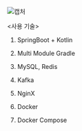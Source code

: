 ![캡처](https://github.com/leejaeeun59357/fintech/assets/149572895/d1535b70-15a0-4492-9314-a02c4854db12)



<사용 기술>
1. SpringBoot + Kotlin

2. Multi Module Gradle

3. MySQL, Redis

4. Kafka

5. NginX

6. Docker

7. Docker Compose
